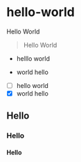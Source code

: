 # hello-world
Hello World

> Hello World

- helllo world
+ world hello

- [ ] hello world
- [x] world hello

## Hello
### Hello
#### Hello

